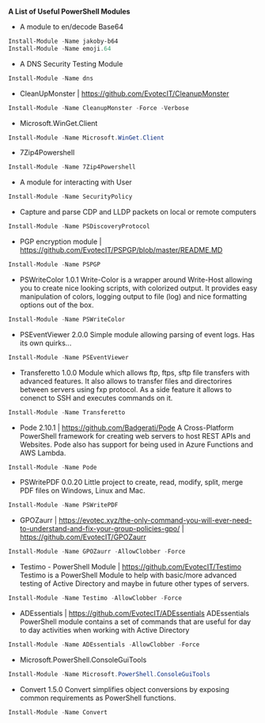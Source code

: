 **A List of Useful PowerShell Modules** 

- A  module to en/decode Base64
```powershell
Install-Module -Name jakoby-b64
Install-Module -Name emoji.64
```
- A DNS Security Testing Module 
```powershell
Install-Module -Name dns
```

- CleanUpMonster 
|    https://github.com/EvotecIT/CleanupMonster
```powershell
Install-Module -Name CleanupMonster -Force -Verbose
```

- Microsoft.WinGet.Client
```powershell
Install-Module -Name Microsoft.WinGet.Client
```

- 7Zip4Powershell
```powershell
Install-Module -Name 7Zip4Powershell
```

- A module for interacting with User
```powershell
Install-Module -Name SecurityPolicy
```

- Capture and parse CDP and LLDP packets on local or remote computers
```powershell
Install-Module -Name PSDiscoveryProtocol
```

- PGP encryption module | https://github.com/EvotecIT/PSPGP/blob/master/README.MD
```powershell
Install-Module -Name PSPGP
```

- PSWriteColor 1.0.1
Write-Color is a wrapper around Write-Host allowing you to create nice looking scripts, with colorized output. It provides easy manipulation of colors, logging output to file (log) and nice formatting options out of the box.
```powershell
Install-Module -Name PSWriteColor
```
   
- PSEventViewer 2.0.0
Simple module allowing parsing of event logs. Has its own quirks...
```powershell
Install-Module -Name PSEventViewer
```

- Transferetto 1.0.0
Module which allows ftp, ftps, sftp file transfers with advanced features. It also allows to transfer files and directorires between servers using fxp protocol. As a side feature it allows to conenct to SSH and executes commands on it.
```powershell
Install-Module -Name Transferetto
```

- Pode 2.10.1 | https://github.com/Badgerati/Pode
A Cross-Platform PowerShell framework for creating web servers to host REST APIs and Websites. Pode also has support for being used in Azure Functions and AWS Lambda.
```powershell
Install-Module -Name Pode
```

- PSWritePDF 0.0.20
Little project to create, read, modify, split, merge PDF files on Windows, Linux and Mac.
```powershell
Install-Module -Name PSWritePDF
```
- GPOZaurr | https://evotec.xyz/the-only-command-you-will-ever-need-to-understand-and-fix-your-group-policies-gpo/ | https://github.com/EvotecIT/GPOZaurr
```powershell
Install-Module -Name GPOZaurr -AllowClobber -Force
```

- Testimo - PowerShell Module | https://github.com/EvotecIT/Testimo
Testimo is a PowerShell Module to help with basic/more advanced testing of Active Directory and maybe in future other types of servers.
```powershell
Install-Module -Name Testimo -AllowClobber -Force
```

- ADEssentials | https://github.com/EvotecIT/ADEssentials
ADEssentials PowerShell module contains a set of commands that are useful for day to day activities when working with Active Directory
```powershell
Install-Module -Name ADEssentials -AllowClobber -Force
```

- Microsoft.PowerShell.ConsoleGuiTools 
```powershell
Install-Module -Name Microsoft.PowerShell.ConsoleGuiTools
```

- Convert 1.5.0
Convert simplifies object conversions by exposing common requirements as PowerShell functions.
```powershell
Install-Module -Name Convert
```